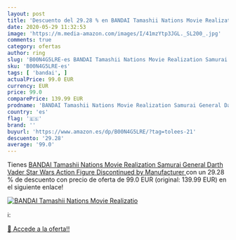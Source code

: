 ```yaml
---
layout: post
title: 'Descuento del 29.28 % en BANDAI Tamashii Nations Movie Realizatio'
date: 2020-05-29 11:32:53
image: 'https://m.media-amazon.com/images/I/41mzYtp3JGL._SL200_.jpg'
comments: true
category: ofertas
author: ring
slug: 'B00N4G5LRE-es BANDAI Tamashii Nations Movie Realization Samurai General...'
sku: 'B00N4G5LRE-es'
tags: [ 'bandai', ]
actualPrice: 99.0 EUR
currency: EUR
price: 99.0
comparePrice: 139.99 EUR
prodname: 'BANDAI Tamashii Nations Movie Realization Samurai General Darth Vader Star Wars Action Figure Discontinued by Manufacturer '
country: 'es'
flag: '🇪🇸'
brand: ''
buyurl: 'https://www.amazon.es/dp/B00N4G5LRE/?tag=tolees-21'
descuento: '29.28'
average: '99.0'
---
```


Tienes [BANDAI Tamashii Nations Movie Realization Samurai General Darth Vader Star Wars Action Figure Discontinued by Manufacturer ](https://www.amazon.es/dp/B00N4G5LRE/?tag=tolees-21) con un 29.28 % de descuento con precio de oferta de 99.0 EUR (original: 139.99 EUR) en el siguiente enlace!

[![BANDAI Tamashii Nations Movie Realizatio](https://m.media-amazon.com/images/I/41mzYtp3JGL._SL200_.jpg)](https://www.amazon.es/dp/B00N4G5LRE/?tag=tolees-21)

ℹ️:


[🛒 Accede a la oferta!!](https://www.amazon.es/dp/B00N4G5LRE/?tag=tolees-21)
